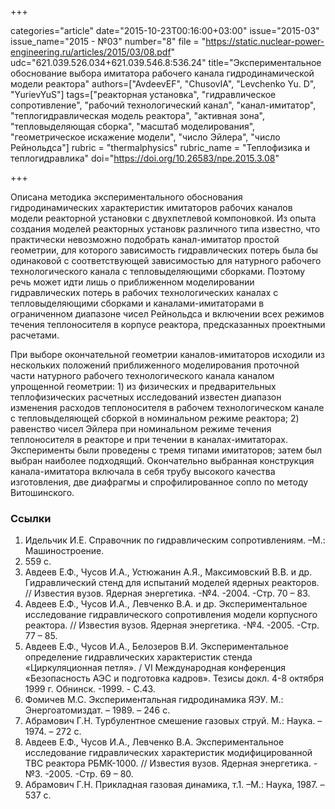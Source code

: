 +++

categories="article"
date="2015-10-23T00:16:00+03:00"
issue="2015-03"
issue_name="2015 - №03"
number="8"
file = "https://static.nuclear-power-engineering.ru/articles/2015/03/08.pdf"
udc="621.039.526.034+621.039.546.8:536.24"
title="Экспериментальное обоснование выбора имитатора рабочего канала гидродинамической модели реактора"
authors=["AvdeevEF", "ChusovIA", "Levchenko Yu. D", "YurievYuS"]
tags=["реакторная установка", "гидравлическое сопротивление", "рабочий технологический канал", "канал-имитатор", "теплогидравлическая модель реактора", "активная зона", "тепловыделяющая сборка", "масштаб моделирования", "геометрическое искажение модели", "число Эйлера", "число Рейнольдса"]
rubric = "thermalphysics"
rubric_name = "Теплофизика и теплогидравлика"
doi="https://doi.org/10.26583/npe.2015.3.08"

+++

Описана методика экспериментального обоснования гидродинамических характеристик имитаторов рабочих каналов модели реакторной установки с двухпетлевой компоновкой. Из опыта создания моделей реакторных установк различного типа известно, что практически невозможно подобрать канал-имитатор простой геометрии, для которого зависимость гидравлических потерь была бы одинаковой с соответствующей зависимостью для натурного рабочего технологического канала с тепловыделяющими сборками. Поэтому речь может идти лишь о приближенном моделировании гидравлических потерь в рабочих технологических каналах с тепловыделяющими сборками и каналами-имитаторами в ограниченном диапазоне чисел Рейнольдса и включении всех режимов течения теплоносителя в корпусе реактора, предсказанных проектными расчетами.

При выборе окончательной геометрии каналов-имитаторов исходили из нескольких положений приближенного моделирования проточной части натурного рабочего технологического канала каналом упрощенной геометрии: 1) из физических и предварительных теплофизических расчетных исследований известен диапазон изменения расходов теплоносителя в рабочем технологическом канале с тепловыделяющей сборкой в номинальном режиме реактора; 2) равенство чисел Эйлера при номинальном режиме течения теплоносителя в реакторе и при течении в каналах-имитаторах. Эксперименты были проведены с тремя типами имитаторов; затем был выбран наиболее подходящий. Окончательно выбранная конструкция канала-имитатора включала в себя трубу высокого качества изготовления, две диафрагмы и спрофилированное сопло по методу Витошинского.

### Ссылки

1. Идельчик И.Е. Справочник по гидравлическим сопротивлениям. –М.: Машиностроение.
1975. 559 с.
2. Авдеев Е.Ф., Чусов И.А., Устюжанин А.Я., Максимовский В.В. и др. Гидравлический стенд для испытаний моделей ядерных реакторов. // Известия вузов. Ядерная энергетика. -№4. -2004. -Стр. 70 – 83.
3. Авдеев Е.Ф., Чусов И.А., Левченко В.А. и др. Экспериментальное исследование гидравлического сопротивления модели корпусного реактора. // Известия вузов. Ядерная энергетика. -№4. -2005. -Стр. 77 – 85.
4. Авдеев Е.Ф., Чусов И.А., Белозеров В.И. Экспериментальное определение гидравлических характеристик стенда «Циркуляционная петля». / VI Международная конференция «Безопасность АЭС и подготовка кадров». Тезисы докл. 4-8 октября 1999 г. Обнинск. -1999. - С.43.
5. Фомичев М.С. Экспериментальная гидродинамика ЯЭУ. М.: Энергоатомиздат. – 1989. – 246 с.
6. Абрамович Г.Н. Турбулентное смешение газовых струй. М.: Наука. – 1974. – 272 с.
7. Авдеев Е.Ф., Чусов И.А., Левченко В.А. Экспериментальное исследование гидравлических характеристик модифицированной ТВС реактора РБМК-1000. // Известия вузов. Ядерная энергетика. -№3. -2005. -Стр. 69 – 80.
8. Абрамович Г.Н. Прикладная газовая динамика, т.1. –М.: Наука, 1987. –537 с.
